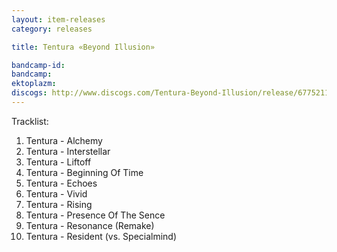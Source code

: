 ```yaml
---
layout: item-releases
category: releases

title: Tentura «Beyond Illusion»

bandcamp-id: 
bandcamp: 
ektoplazm: 
discogs: http://www.discogs.com/Tentura-Beyond-Illusion/release/6775211
---
```


Tracklist:

01. Tentura - Alchemy
02. Tentura - Interstellar
03. Tentura - Liftoff
04. Tentura - Beginning Of Time
05. Tentura - Echoes
06. Tentura - Vivid
07. Tentura - Rising
08. Tentura - Presence Of The Sence
09. Tentura - Resonance (Remake)
10. Tentura - Resident (vs. Specialmind)